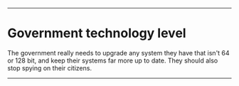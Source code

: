 
***

# Government technology level

The government really needs to upgrade any system they have that isn't 64 or 128 bit, and keep their systems far more up to date. They should also stop spying on their citizens.

***

